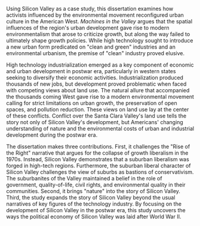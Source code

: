 Using Silicon Valley as a case study, this dissertation examines how activists influenced by the environmental movement reconfigured urban culture in the American West. *Machines in the Valley* argues that the spatial influences of the region's urban development gave rise to modern environmentalism that arose to criticize growth, but along the way failed to ultimately shape growth policies. While high technology sought to introduce a new urban form predicated on "clean and green" industries and an environmental urbanism, the premise of "clean" industry proved elusive.

High technology industrialization emerged as a key component of economic and urban development in postwar era, particularly in western states seeking to diversify their economic activities. Industrialization produced thousands of new jobs, but development proved problematic when faced with competing views about land use. The natural allure that accompanied the thousands coming West gave rise to a modern environmental movement calling for strict limitations on urban growth, the preservation of open spaces, and pollution reduction. These views on land use lay at the center of these conflicts. Conflict over the Santa Clara Valley's land use tells the story not only of Silicon Valley's development, but Americans' changing understanding of nature and the environmental costs of urban and industrial development during the postwar era.

The dissertation makes three contributions. First, it challenges the "Rise of the Right" narrative that argues for the collapse of growth liberalism in the 1970s. Instead, Silicon Valley demonstrates that a suburban liberalism was forged in high-tech regions. Furthermore, the suburban liberal character of Silicon Valley challenges the view of suburbs as bastions of conservativism. The suburbanites of the Valley maintained a belief in the role of government, quality-of-life, civil rights, and environmental quality in their communities. Second, it brings "nature" into the story of Silicon Valley. Third, the study expands the story of Silicon Valley beyond the usual narratives of key figures of the technology industry. By focusing on the development of Silicon Valley in the postwar era, this study uncovers the ways the political economy of Silicon Valley was laid after World War II.
